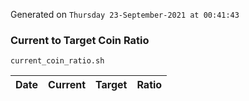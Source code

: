 Generated on `Thursday 23-September-2021 at 00:41:43`

### Current to Target Coin Ratio
`current_coin_ratio.sh`

Date|Current|Target|Ratio
---|---|---|---
